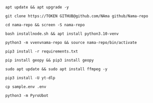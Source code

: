 
```
apt update && apt upgrade -y
```
```
git clone https://TOKEN GITHUB@github.com/NAma github/Nama-repo
```
```
cd nama-repo && screen -S nama-repo
```
```
bash installnode.sh && apt install python3.10-venv
```
```
python3 -m vvenvnama-repo && source nama-repo/bin/activate
```
```
pip3 install -r requirements.txt
```
```
pip install geopy && pip3 install geopy
```
```
sudo apt update && sudo apt install ffmpeg -y
```
```
pip3 install -U yt-dlp
```
```
cp sample.env .env 
```
```
python3 -m PyroUbot
```
